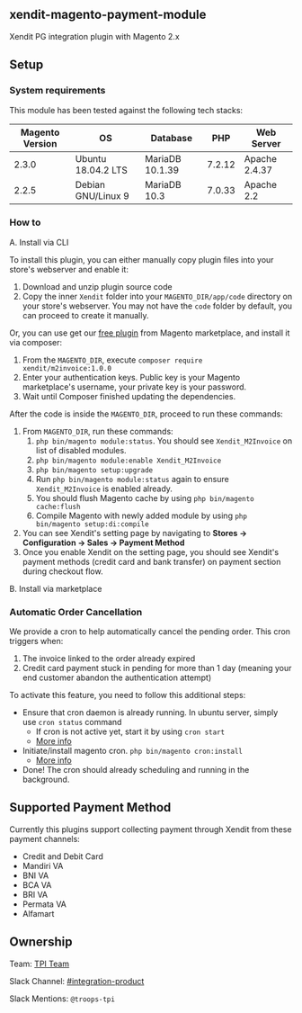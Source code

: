 ## xendit-magento-payment-module
Xendit PG integration plugin with Magento 2.x

## Setup
### System requirements
This module has been tested against the following tech stacks:

| Magento Version | OS | Database | PHP | Web Server |
| --- | --- | --- | --- | --- |
| 2.3.0 | Ubuntu 18.04.2 LTS | MariaDB 10.1.39 | 7.2.12 | Apache 2.4.37 |
| 2.2.5 | Debian GNU/Linux 9 | MariaDB 10.3 | 7.0.33 | Apache 2.2 |

### How to
A. Install via CLI

To install this plugin, you can either manually copy plugin files into your store's webserver and enable it:
1. Download and unzip plugin source code
2. Copy the inner `Xendit` folder into your `MAGENTO_DIR/app/code` directory on your store's webserver. You may not have the `code` folder by default, you can proceed to create it manually.

Or, you can use get our [free plugin](https://marketplace.magento.com/xendit-m2invoice.html) from Magento marketplace, and install it via composer:
1. From the `MAGENTO_DIR`, execute `composer require xendit/m2invoice:1.0.0`
2. Enter your authentication keys. Public key is your Magento marketplace's username, your private key is your password.
3. Wait until Composer finished updating the dependencies.

After the code is inside the `MAGENTO_DIR`, proceed to run these commands:
1. From `MAGENTO_DIR`, run these commands:
   1. `php bin/magento module:status`. You should see `Xendit_M2Invoice` on list of disabled modules.
   2. `php bin/magento module:enable Xendit_M2Invoice`
   3. `php bin/magento setup:upgrade`
   4. Run `php bin/magento module:status` again to ensure `Xendit_M2Invoice` is enabled already.
   5. You should flush Magento cache by using `php bin/magento cache:flush`
   6. Compile Magento with newly added module by using `php bin/magento setup:di:compile`
2. You can see Xendit's setting page by navigating to **Stores -> Configuration -> Sales -> Payment Method**
3. Once you enable Xendit on the setting page, you should see Xendit's payment methods (credit card and bank transfer) on payment section during checkout flow.

B. Install via marketplace

### Automatic Order Cancellation
We provide a cron to help automatically cancel the pending order. This cron triggers when:
1. The invoice linked to the order already expired
2. Credit card payment stuck in pending for more than 1 day (meaning your end customer abandon the authentication attempt)

To activate this feature, you need to follow this additional steps:
- Ensure that cron daemon is already running. In ubuntu server, simply use `cron status` command
  - If cron is not active yet, start it by using `cron start`
  - [More info](http://www.dba-oracle.com/t_linux_cron.htm)
- Initiate/install magento cron. `php bin/magento cron:install`
  - [More info](https://devdocs.magento.com/guides/v2.3/config-guide/cli/config-cli-subcommands-cron.html)
- Done! The cron should already scheduling and running in the background.

## Supported Payment Method
Currently this plugins support collecting payment through Xendit from these payment channels:
- Credit and Debit Card 
- Mandiri VA
- BNI VA
- BCA VA
- BRI VA
- Permata VA
- Alfamart


## Ownership

Team: [TPI Team](https://www.draw.io/?state=%7B%22ids%22:%5B%221Vk1zqYgX2YqjJYieQ6qDPh0PhB2yAd0j%22%5D,%22action%22:%22open%22,%22userId%22:%22104938211257040552218%22%7D)

Slack Channel: [#integration-product](https://xendit.slack.com/messages/integration-product)

Slack Mentions: `@troops-tpi`
